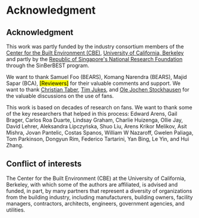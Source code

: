# Acknowledgment

## Acknowledgment

This work was partly funded by the industry consortium members of the [Center for the Built Environment (CBE)](https://cbe.berkeley.edu/), [University of California, Berkeley](https://www.berkeley.edu/) and partly by the [Republic of Singapore's National Research Foundation](https://www.nrf.gov.sg/) through the SinBerBEST program.

We want to thank Samuel Foo (BEARS), Komang Narendra (BEARS), Majid Sapar (BCA), <mark style="background-color:yellow;">\[Reviewers]</mark> for their valuable comments and support. We want to thank [Christian Taber](https://www.linkedin.com/in/christian-taber-26494016a/), [Tim Jukes](https://www.linkedin.com/in/tim-jukes-76b4761b3/), and [Ole Jochen Stockhausen](https://www.linkedin.com/in/ole-jochen-stockhausen-7672b1/) for the valuable discussions on the use of fans.

This work is based on decades of research on fans. We want to thank some of the key researchers that helped in this process: Edward Arens, Gail Brager, Carlos Roa Duarte, Lindsay Graham, Charlie Huizenga, Ollie Jay, David Lehrer, Aleksandra Lipczyńska, Shuo Liu, Arens Krikor Melikov, Asit Mishra, Jovan Pantelic, Costas Spanos, William W Nazaroff, Gwelen Paliaga, Tom Parkinson, Dongyun Rim, Federico Tartarini, Yan Bing, Le Yin, and Hui Zhang.

## Conflict of interests

The Center for the Built Environment (CBE) at the University of California, Berkeley, with which some of the authors are affiliated, is advised and funded, in part, by many partners that represent a diversity of organizations from the building industry, including manufacturers, building owners, facility managers, contractors, architects, engineers, government agencies, and utilities.

